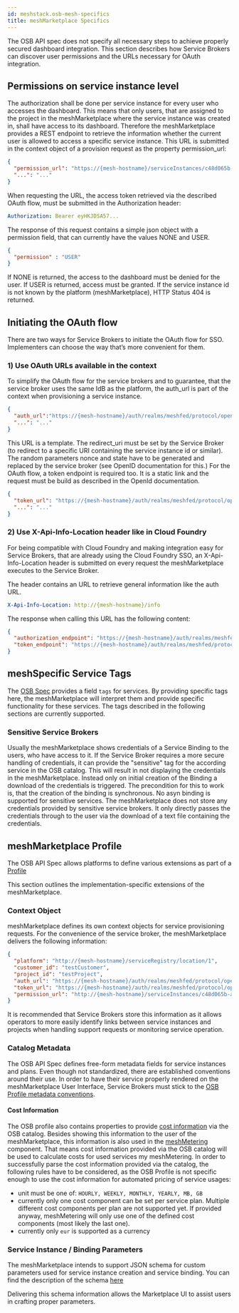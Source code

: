 ```yaml
---
id: meshstack.osb-mesh-specifics
title: meshMarketplace Specifics
---
```


The OSB API spec does not specify all necessary steps to achieve properly secured dashboard integration. This section describes how Service Brokers can discover user permissions and the URLs necessary for OAuth integration.

## Permissions on service instance level

The authorization shall be done per service instance for every user who accesses the dashboard. This means that only users, that are assigned to the project in the meshMarketplace where the service instance was created in, shall have access to its dashboard. Therefore the meshMarketplace provides a REST endpoint to retrieve the information whether the current user is allowed to access a specific service instance. This URL is submitted in the context object of a provision request as the property permission_url:

```json
{
  "permission_url": "https://{mesh-hostname}/serviceInstances/c48d065b-a123-4a1e-8021-2965928d022d/permissions",
  "...": "..."
}
```

When requesting the URL, the access token retrieved via the described OAuth flow, must be submitted in the Authorization header:

```yml
Authorization: Bearer eyHKJDSA57...
```

The response of this request contains a simple json object with a permission field, that can currently have the values NONE and USER.

```json
{
  "permission" : "USER"
}
```

If NONE is returned, the access to the dashboard must be denied for the user. If USER is returned, access must be granted. If the service instance id is not known by the platform (meshMarketplace), HTTP Status 404 is returned.

## Initiating the OAuth flow

There are two ways for Service Brokers to initiate the OAuth flow for SSO. Implementers can choose the way that’s more convenient for them.

### 1) Use OAuth URLs available in the context

To simplify the OAuth flow for the service brokers and to guarantee, that the service broker uses the same IdB as the platform, the auth_url is part of the context when provisioning a service instance.

```json
{
  "auth_url":"https://{mesh-hostname}/auth/realms/meshfed/protocol/openid-connect/auth?client_id=my-service-client-id&response_type=code&redirect_uri={redirect_uri}&nonce={nonce}&state={state}",
  "...": "..."
}
```

This URL is a template. The redirect_uri must be set by the Service Broker (to redirect to a specific URI containing the service instance id or similar). The random parameters nonce and state have to be generated and replaced by the service broker (see OpenID documentation for this.)
For the OAuth flow, a token endpoint is required too. It is a static link and the request must be build as described in the OpenId documentation.

```json
{
  "token_url": "https://{mesh-hostname}/auth/realms/meshfed/protocol/openid-connect/token",
  "...": "..."
}
```

### 2) Use X-Api-Info-Location header like in Cloud Foundry

For being compatible with Cloud Foundry and making integration easy for Service Brokers, that are already using the Cloud Foundry SSO, an X-Api-Info-Location header is submitted on every request the meshMarketplace executes to the Service Broker.

The header contains an URL to retrieve general information like the auth URL.

```yml
X-Api-Info-Location: http://{mesh-hostname}/info
```

The response when calling this URL has the following content:

```json
{
  "authorization_endpoint": "https://{mesh-hostname}/auth/realms/meshfed/protocol/openid-connect/auth",
  "token_endpoint": "https://{mesh-hostname}/auth/realms/meshfed/protocol/openid-connect/token"
}
```

## meshSpecific Service Tags

The [OSB Spec](https://github.com/openservicebrokerapi/servicebroker/blob/v2.14/spec.md#service-object) provides a field `tags` for services. By providing specific tags here, the meshMarketplace will interpret them and provide specific functionality for these services. The tags described in the following sections are currently supported.

### Sensitive Service Brokers

Usually the meshMarketplace shows credentials of a Service Binding to the users, who have access to it. If the Service Broker requires a more secure handling of credentials, it can provide the "sensitive" tag for the according service in the OSB catalog. This will result in not displaying the credentials in the meshMarketplace. Instead only on initial creation of the Binding a download of the credentials is triggered. The precondition for this to work is, that the creation of the binding is synchronous. No asyn binding is supported for sensitive services. The meshMarketplace does not store any credentials provided by sensitive service brokers. It only directly passes the credentials through to the user via the download of a text file containing the credentials.


## meshMarketplace Profile

The OSB API Spec allows platforms to define various extensions as part of a [Profile](https://github.com/openservicebrokerapi/servicebroker/blob/v2.14/profile.md)

This section outlines the implementation-specific extensions of the meshMarketplace.

### Context Object

meshMarketplace defines its own context objects for service provisioning requests. For the convenience of the service broker, the meshMarketplace delivers the following information:

```json
{
  "platform": "http://{mesh-hostname}/serviceRegistry/location/1",
  "customer_id": "testCustomer",
  "project_id": "testProject",
  "auth_url": "https://{mesh-hostname}/auth/realms/meshfed/protocol/openid-connect/auth?client_id=1d4ad6d8-dfaa-4913-9c12-fd64b42a5c8d&response_type=code&redirect_uri={redirect_uri}&nonce={nonce}&state={state}",
  "token_url": "https://{mesh-hostname}/auth/realms/meshfed/protocol/openid-connect/token",
  "permission_url": "http://{mesh-hostname}/serviceInstances/c48d065b-a123-4a1e-8021-2965928d022d/permissions"
}
```

It is recommended that Service Brokers store this information as it allows operators to more easily identify links between service instances and projects when handling support requests or monitoring service operation.

### Catalog Metadata

The OSB API Spec defines free-form metadata fields for service instances and plans. Even though not standardized, there are established conventions around their use. In order to have their service properly rendered on the meshMarketplace User Interface, Service Brokers must stick to the [OSB Profile metadata conventions](https://github.com/openservicebrokerapi/servicebroker/blob/master/profile.md#service-metadata).

#### Cost Information

The OSB profile also contains properties to provide [cost information](https://github.com/openservicebrokerapi/servicebroker/blob/master/profile.md#cost-object) via the OSB catalog. Besides showing this information to the user of the meshMarketplace, this information is also used in the [meshMetering](meshstack.metering-meshmarketplace.md) component. That means cost information provided via the OSB catalog will be used to calculate costs for used services my meshMetering. In order to successfully parse the cost information provided via the catalog, the following rules have to be considered, as the OSB Profile is not specific enough to use the cost information for automated pricing of service usages:

- unit must be one of: `HOURLY, WEEKLY, MONTHLY, YEARLY, MB, GB`
- currently only one cost component can be set per service plan. Multiple different cost components per plan are not supported yet. If provided anyway, meshMetering will only use one of the defined cost components (most likely the last one).
- currently only `eur` is supported as a currency

### Service Instance / Binding Parameters

The meshMarketplace intends to support JSON schema for custom parameters used for service instance creation and service binding. You can find the description of the schema [here](https://github.com/openservicebrokerapi/servicebroker/blob/v2.14/spec.md#schemas-object)

Delivering this schema information allows the Marketplace UI to assist users in crafting proper parameters.

